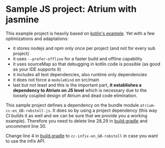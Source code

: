 # Sample JS project: Atrium with jasmine

This example project is heavily based on [kotlin's example](https://github.com/JetBrains/kotlin-examples/blob/master/gradle/js-tests/mocha).
Yet with a few optimizations and adaptations:
- it stores nodejs and npm only once per project (and not for every sub project)
- it uses `--prefer-offline` for a faster build and offline capability
- it uses sourceMap so that debugging in kotlin code is possible (as good as your IDE supports it)
- it includes all test dependencies, also runtime only dependencies
- it does not force a `moduleKind` on src/main
- last but not least and this is the important part, **it establishes a dependency to Atrium on JS level** 
  which is necessary due to the loosely coupled design of Atrium and dead code elimination.


 
This sample project defines a dependency on the bundle module `atrium-cc-en_GB-robstoll-js`.
It does so by using a project dependency (this way CI builds it as well and we can be sure that we provide you a working example).
Therefore you need to delete line 28,29 in [build.gradle](https://github.com/robstoll/atrium/tree/v0.0.8-beta/misc/examples/js/mocha/build.gradle#L28)
and uncomment line 30.

Change line 4 in [build.gradle](https://github.com/robstoll/atrium/tree/v0.0.8-beta/misc/examples/js/mocha/build.gradle#L4)
to `cc-infix-en_GB-robstoll` in case you want to use the infix API.   
